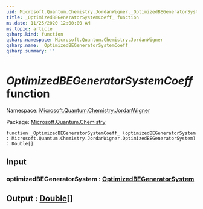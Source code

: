 ```yaml
---
uid: Microsoft.Quantum.Chemistry.JordanWigner._OptimizedBEGeneratorSystemCoeff_
title: _OptimizedBEGeneratorSystemCoeff_ function
ms.date: 11/25/2020 12:00:00 AM
ms.topic: article
qsharp.kind: function
qsharp.namespace: Microsoft.Quantum.Chemistry.JordanWigner
qsharp.name: _OptimizedBEGeneratorSystemCoeff_
qsharp.summary: ''
---
```


# _OptimizedBEGeneratorSystemCoeff_ function

Namespace: [Microsoft.Quantum.Chemistry.JordanWigner](xref:Microsoft.Quantum.Chemistry.JordanWigner)

Package: [Microsoft.Quantum.Chemistry](https://nuget.org/packages/Microsoft.Quantum.Chemistry)




```qsharp
function _OptimizedBEGeneratorSystemCoeff_ (optimizedBEGeneratorSystem : Microsoft.Quantum.Chemistry.JordanWigner.OptimizedBEGeneratorSystem) : Double[]
```


## Input

### optimizedBEGeneratorSystem : [OptimizedBEGeneratorSystem](xref:Microsoft.Quantum.Chemistry.JordanWigner.OptimizedBEGeneratorSystem)





## Output : [Double](xref:microsoft.quantum.lang-ref.double)[]

